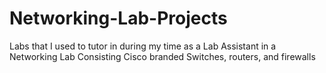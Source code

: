 # Networking-Lab-Projects
Labs that I used to tutor in during my time as a Lab Assistant in a Networking Lab Consisting Cisco branded Switches, routers, and firewalls
